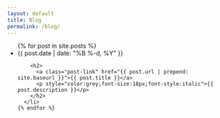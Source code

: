 ```yaml
---
layout: default
title: Blog
permalink: /blog/
---
```


  
  <ul class="post-list">
    {% for post in site.posts %}
      <li>
        <span class="post-meta">{{ post.date | date: "%B %-d, %Y" }}</span>

        <h2>
          <a class="post-link" href="{{ post.url | prepend: site.baseurl }}">{{ post.title }}</a>
          <p style="color:grey;font-size:18px;font-style:italic">{{ post.description }}</p>
        </h2>
      </li>
    {% endfor %}
  </ul>
